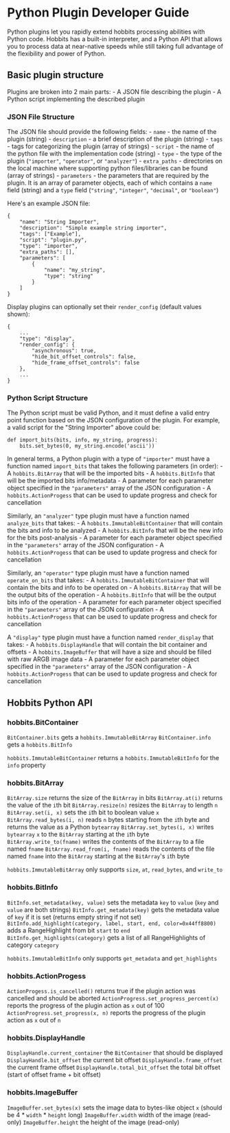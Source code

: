 # Python Plugin Developer Guide

Python plugins let you rapidly extend hobbits processing abilities with Python
code. Hobbits has a built-in interpreter, and a Python API that allows you to
process data at near-native speeds while still taking full advantage of the
flexibility and power of Python.

## Basic plugin structure

Plugins are broken into 2 main parts:
    - A JSON file describing the plugin
    - A Python script implementing the described plugin

### JSON File Structure

The JSON file should provide the following fields:
    - `name` - the name of the plugin (string)
    - `description` - a brief description of the plugin (string)
    - `tags` - tags for categorizing the plugin (array of strings)
    - `script` - the name of the python file with the implementation code (string)
    - `type` - the type of the plugin (`"importer"`, `"operator"`, or `"analyzer"`)
    - `extra_paths` - directories on the local machine where supporting python
      files/libraries can be found (array of strings)
    - `parameters` - the parameters that are required by the plugin. It is an
      array of parameter objects, each of which contains a `name` field (string)
      and a `type` field (`"string"`, `"integer"`, `"decimal"`, or `"boolean"`)

Here's an example JSON file:
```
{
    "name": "String Importer",
    "description": "Simple example string importer",
    "tags": ["Example"],
    "script": "plugin.py",
    "type": "importer",
    "extra_paths": [],
    "parameters": [
        {
            "name": "my_string",
            "type": "string"
        }
    ]
}
```

Display plugins can optionally set their `render_config` (default values shown):
```
{
    ...
    "type": "display",
    "render_config": {
        "asynchronous": true,
        "hide_bit_offset_controls": false,
        "hide_frame_offset_controls": false
    },
    ...
}
```


### Python Script Structure

The Python script must be valid Python, and it must define a valid entry point
function based on the JSON configuration of the plugin. For example, a valid
script for the "String Importer" above could be:
```
def import_bits(bits, info, my_string, progress):
    bits.set_bytes(0, my_string.encode('ascii'))
```

In general terms, a Python plugin with a type of `"importer"` must have a function
named `import_bits` that takes the following parameters (in order):
    - A `hobbits.BitArray` that will be the imported bits
    - A `hobbits.BitInfo` that will be the  imported bits info/metadata
    - A parameter for each parameter object specified in the `"parameters"` array of the JSON configuration
    - A `hobbits.ActionProgess` that can be used to update progress and check for cancellation

Similarly, an `"analyzer"` type plugin must have a function named `analyze_bits`
that takes:
    - A `hobbits.ImmutableBitContainer` that will contain the bits and info to be analyzed
    - A `hobbits.BitInfo` that will be the new info for the bits post-analysis
    - A parameter for each parameter object specified in the `"parameters"` array of the JSON configuration
    - A `hobbits.ActionProgess` that can be used to update progress and check for cancellation

Similarly, an `"operator"` type plugin must have a function named `operate_on_bits`
that takes:
    - A `hobbits.ImmutableBitContainer` that will contain the bits and info to be operated on
    - A `hobbits.BitArray` that will be the output bits of the operation
    - A `hobbits.BitInfo` that will be the output bits info of the operation
    - A parameter for each parameter object specified in the `"parameters"` array of the JSON configuration
    - A `hobbits.ActionProgess` that can be used to update progress and check for cancellation

A `"display"` type plugin must have a function named `render_display`
that takes:
    - A `hobbits.DisplayHandle` that will contain the bit container and offsets
    - A `hobbits.ImageBuffer` that will have a size and should be filled with raw ARGB image data
    - A parameter for each parameter object specified in the `"parameters"` array of the JSON configuration
    - A `hobbits.ActionProgess` that can be used to update progress and check for cancellation

## Hobbits Python API

### hobbits.BitContainer

`BitContainer.bits` gets a `hobbits.ImmutableBitArray`
`BitContainer.info` gets a `hobbits.BitInfo`

`hobbits.ImmutableBitContainer` returns a `hobbits.ImmutableBitInfo` for the `info` property

### hobbits.BitArray

`BitArray.size` returns the size of the `BitArray` in bits
`BitArray.at(i)` returns the value of the `i`th bit
`BitArray.resize(n)` resizes the `BitArray` to length `n`
`BitArray.set(i, x)` sets the `i`th bit to boolean value `x`
`BitArray.read_bytes(i, n)` reads `n` bytes starting from the `i`th byte and returns the value as a Python `bytearray`
`BitArray.set_bytes(i, x)` writes `bytearray` `x` to the `BitArray` starting at the `i`th byte
`BitArray.write_to(fname)` writes the contents of the `BitArray` to a file named `fname`
`BitArray.read_from(i, fname)` reads the contents of the file named `fname` into the `BitArray` starting at the `BitArray`'s `i`th byte

`hobbits.ImmutableBitArray` only supports `size`, `at`, `read_bytes`, and `write_to`

### hobbits.BitInfo

`BitInfo.set_metadata(key, value)` sets the metadata `key` to `value` (`key` and `value` are both strings)
`BitInfo.get_metadata(key)` gets the metadata value of `key` if it is set (returns empty string if not set)
`BitInfo.add_highlight(category, label, start, end, color=0x44ff8800)` adds a RangeHighlight from bit `start` to `end`
`BitInfo.get_highlights(category)` gets a list of all RangeHighlights of category `category`

`hobbits.ImmutableBitInfo` only supports `get_metadata` and `get_highlights`

### hobbits.ActionProgess

`ActionProgess.is_cancelled()` returns true if the plugin action was cancelled and should be aborted
`ActionProgress.set_progress_percent(x)` reports the progress of the plugin action as `x` out of 100
`ActionProgress.set_progress(x, n)` reports the progress of the plugin action as `x` out of `n`

### hobbits.DisplayHandle

`DisplayHandle.current_container` the `BitContainer` that should be displayed
`DisplayHandle.bit_offset` the current bit offset 
`DisplayHandle.frame_offset` the current frame offset
`DisplayHandle.total_bit_offset` the total bit offset (start of offset frame + bit offset)

### hobbits.ImageBuffer

`ImageBuffer.set_bytes(x)` sets the image data to bytes-like object `x` (should be 4 * `width` * `height` long)
`ImageBuffer.width` width of the image (read-only)
`ImageBuffer.height` the height of the image (read-only)